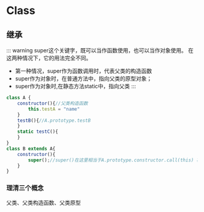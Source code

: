 # Class
## 继承
::: warning
super这个关键字，既可以当作函数使用，也可以当作对象使用。
在这两种情况下，它的用法完全不同。
* 第一种情况，super作为函数调用时，代表父类的构造函数
* super作为对象时，在普通方法中，指向父类的原型对象；
* super作为对象时,在静态方法static中，指向父类
:::

```javascript
class A {
    constructor(){//父类构造函数
        this.testA = "name"
    }
    testB(){//A.prototype.testB
    }
    static testC(){
    }
}
class B extends A{
    constructor(){
        super();//super()在这里相当于A.prototype.constructor.call(this) 将父类的属性赋值给子类的this
    }
}
```
### 理清三个概念
父类、父类构造函数、父类原型
